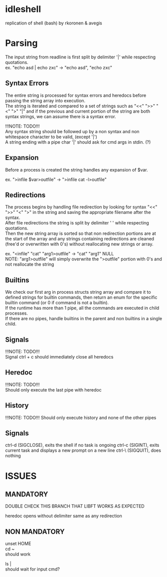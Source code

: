 # idleshell
replication of shell (bash) by rkoronen & avegis  

# Parsing
The input string from readline is first split by delimiter '|' while respecting quotations.  
ex. "echo asd | echo zxc"   ->   "echo asd", "echo zxc"  

## Syntax Errors
The entire string is processed for syntax errors and heredocs before passing the string array into execution.  
The string is iterated and compared to a set of strings such as "<<" ">>" "<" ">" "|" and if the previous and current portion of
the string are both syntax strings, we can assume there is a syntax error.  

!!!NOTE: TODO!!!  
Any syntax string should be followed up by a non syntax and non whitespace character to be valid, (except '|')  
A string ending with a pipe char '|' should ask for cmd args in stdin. (?)  

## Expansion
Before a process is created the string handles any expansion of $var.  

ex. ">infile $var>outfile"    ->    ">infile cat -l>outfile"  

## Redirections
The process begins by handling file redirection by looking for syntax "<<" ">>" "<" ">" in the string
and saving the appropriate filename after the syntax.  
After file redirections the string is split by delimiter ' ' while respecting quotations.  
Then the new string array is sorted so that non redirection portions are at the start of the array and
any strings containing redirections are cleaned (free'd or overwritten with 0's) without reallocating new strings or array.  

ex. "<infile" "cat" "arg1>outfile"    ->    "cat" "arg1" NULL  
NOTE: "arg1>outfile" will simply overwrite the ">outfile" portion with 0's and not reallocate the string  

## Builtins
We check our first arg in process structs string array and compare it to defined strings for builtin commands,
then return an enum for the specific builtin command (or 0 if command is not a builtin).  
If the runtime has more than 1 pipe, all the commands are executed in child processes.  
If there are no pipes, handle builtins in the parent and non builtins in a single child.  

## Signals

!!!NOTE: TODO!!!  
Signal ctrl + c should immediately close all heredocs  

## Heredoc

!!!NOTE: TODO!!!  
Should only execute the last pipe with heredoc  

## History

!!!NOTE: TODO!!!
Should only execute history and none of the other pipes

## Signals

ctrl-d (SIGCLOSE), exits the shell if no task is ongoing
ctrl-c (SIGINT), exits current task and displays a new prompt on a new line
ctrl-\ (SIGQUIT), does nothing

# ISSUES

## MANDATORY 

DOUBLE CHECK THIS BRANCH THAT LIBFT WORKS AS EXPECTED

heredoc opens without delimiter same as any redirection

## NON MANDATORY

unset HOME  
cd ~  
should work  

ls |  
should wait for input cmd?  
